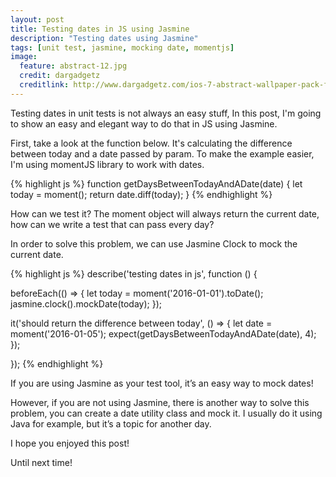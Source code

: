 ```yaml
---
layout: post
title: Testing dates in JS using Jasmine
description: "Testing dates using Jasmine"
tags: [unit test, jasmine, mocking date, momentjs]
image:
  feature: abstract-12.jpg
  credit: dargadgetz
  creditlink: http://www.dargadgetz.com/ios-7-abstract-wallpaper-pack-for-iphone-5-and-ipod-touch-retina/
---
```


Testing dates in unit tests is not always an easy stuff, In this post, I'm going to show an easy and elegant way to do that in JS using Jasmine.

First, take a look at the function below. It's calculating the difference between today and a date passed by param. To make the example easier, I'm using momentJS library to work with dates.


{% highlight js %}
function getDaysBetweenTodayAndADate(date) {
  let today = moment();
  return date.diff(today); 
}
{% endhighlight %}

How can we test it? The moment object will always return the current date, how can we write a test that can pass every day?

In order to solve this problem, we can use Jasmine Clock to mock the current date.


{% highlight js %}
describe('testing dates in js', function () {

beforeEach(() => {
  let today = moment('2016-01-01').toDate();
  jasmine.clock().mockDate(today);
});

it('should return the difference between today', () => {
  let date = moment('2016-01-05');
  expect(getDaysBetweenTodayAndADate(date), 4);
});

});
{% endhighlight %}


If you are using Jasmine as your test tool, it’s an easy way to mock dates!

However, if you are not using Jasmine, there is another way to solve this problem, you can create a date utility class and mock it. I usually do it using Java for example, but it’s a topic for another day.

I hope you enjoyed this post!

Until next time!

